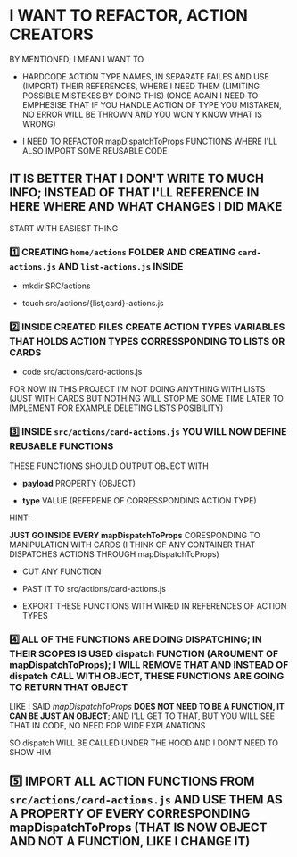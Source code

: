 # I WANT TO REFACTOR, ACTION CREATORS

BY MENTIONED; I MEAN I WANT TO

- HARDCODE ACTION TYPE NAMES, IN SEPARATE FAILES AND USE (IMPORT) THEIR REFERENCES, WHERE I NEED THEM (LIMITING POSSIBLE MISTEKES BY DOING THIS) (ONCE AGAIN I NEED TO EMPHESISE THAT IF YOU HANDLE ACTION OF TYPE YOU MISTAKEN, NO ERROR WILL BE THROWN AND YOU WON'Y KNOW WHAT IS WRONG)

- I NEED TO REFACTOR mapDispatchToProps FUNCTIONS WHERE I'LL ALSO IMPORT SOME REUSABLE CODE

## IT IS BETTER THAT I DON'T WRITE TO MUCH INFO; INSTEAD OF THAT I'LL REFERENCE IN HERE WHERE AND WHAT CHANGES I DID MAKE

START WITH EASIEST THING

### :one: CREATING `home/actions` FOLDER AND CREATING `card-actions.js` AND `list-actions.js` INSIDE

- mkdir SRC/actions

- touch src/actions/{list,card}-actions.js

### :two: INSIDE CREATED FILES CREATE ACTION TYPES VARIABLES THAT HOLDS ACTION TYPES CORRESSPONDING TO LISTS OR CARDS

- code src/actions/card-actions.js

FOR NOW IN THIS PROJECT I'M NOT DOING ANYTHING WITH LISTS (JUST WITH CARDS BUT NOTHING WILL STOP ME SOME TIME LATER TO IMPLEMENT FOR EXAMPLE DELETING LISTS POSIBILITY)

### :three: INSIDE `src/actions/card-actions.js` YOU WILL NOW DEFINE REUSABLE FUNCTIONS

THESE FUNCTIONS SHOULD OUTPUT OBJECT WITH

- **payload** PROPERTY (OBJECT)

- **type** VALUE (REFERENE OF CORRESSPONDING ACTION TYPE)

HINT:

**JUST GO INSIDE EVERY mapDispatchToProps** CORESPONDING TO MANIPULATION WITH CARDS (I THINK OF ANY CONTAINER THAT DISPATCHES ACTIONS THROUGH mapDispatchToProps)

- CUT ANY FUNCTION

- PAST IT TO src/actions/card-actions.js

- EXPORT THESE FUNCTIONS WITH WIRED IN REFERENCES OF ACTION TYPES

### :four: ALL OF THE FUNCTIONS ARE DOING DISPATCHING; IN THEIR SCOPES IS USED dispatch FUNCTION (ARGUMENT OF mapDispatchToProps); I WILL REMOVE THAT AND INSTEAD OF dispatch CALL WITH OBJECT, THESE FUNCTIONS ARE GOING TO RETURN THAT OBJECT

LIKE I SAID *mapDispatchToProps* **DOES NOT NEED TO BE A FUNCTION, IT CAN BE JUST AN OBJECT**; AND I'LL GET TO THAT, BUT YOU WILL SEE THAT IN CODE, NO NEED FOR WIDE EXPLANATIONS

SO dispatch WILL BE CALLED UNDER THE HOOD AND I DON'T NEED TO SHOW HIM

## :five: IMPORT ALL ACTION FUNCTIONS FROM `src/actions/card-actions.js` AND USE THEM AS A PROPERTY OF EVERY CORRESPONDING mapDispatchToProps (THAT IS NOW OBJECT AND NOT A FUNCTION, LIKE I CHANGE IT)
